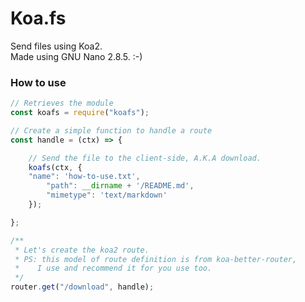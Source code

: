 # Koa.fs
Send files using Koa2.  
Made using GNU Nano 2.8.5. :-)

### How to use
  
```javascript
// Retrieves the module
const koafs = require("koafs");

// Create a simple function to handle a route
const handle = (ctx) => {

    // Send the file to the client-side, A.K.A download.
    koafs(ctx, {
	"name": 'how-to-use.txt',
        "path": __dirname + '/README.md',
        "mimetype": 'text/markdown'
    });

};

/**
 * Let's create the koa2 route.
 * PS: this model of route definition is from koa-better-router,
 *    I use and recommend it for you use too.
 */
router.get("/download", handle);
```
